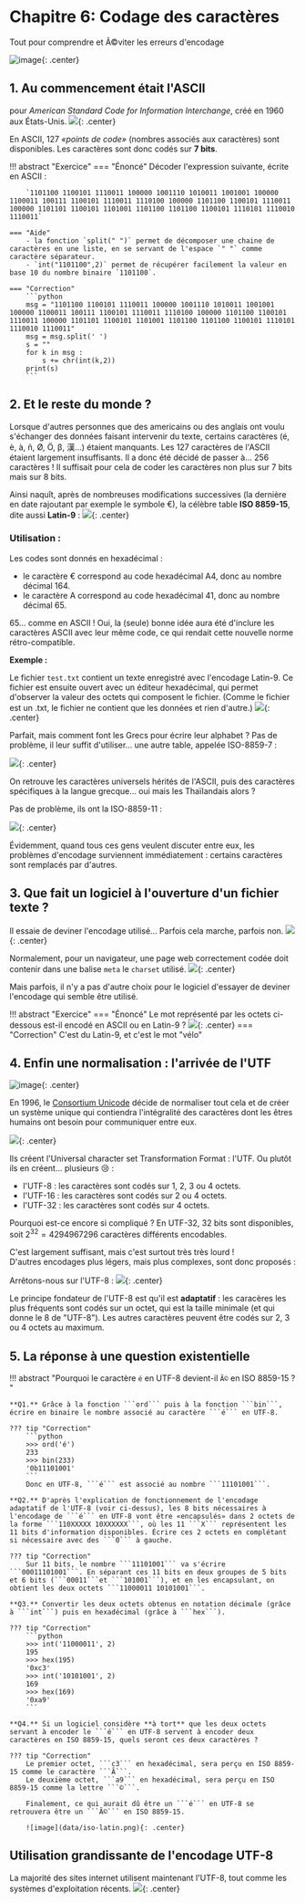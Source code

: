 # Chapitre 6: Codage des caractères
Tout pour comprendre et Ã©viter les erreurs d'encodage

![image](data/BO.png){: .center}




## 1. Au commencement était l'ASCII
pour *American Standard Code for Information Interchange*, créé en 1960 aux États-Unis.
![](data/ascii.png){: .center}

En ASCII, 127 *«points de code»* (nombres associés aux caractères) sont disponibles. Les caractères sont donc codés sur **7 bits**.

!!! abstract "Exercice"
    === "Énoncé"
        Décoder l'expression suivante, écrite en ASCII :

        `1101100 1100101 1110011 100000 1001110 1010011 1001001 100000 1100011 100111 1100101 1110011 1110100 100000 1101100 1100101 1110011 100000 1101101 1100101 1101001 1101100 1101100 1100101 1110101 1110010 1110011`

    === "Aide"
        - la fonction `split(" ")` permet de décomposer une chaine de caractères en une liste, en se servant de l'espace `" "` comme caractère séparateur.
        - `int("1101100",2)` permet de récupérer facilement la valeur en base 10 du nombre binaire `1101100`.

    === "Correction"
        ```python
        msg = "1101100 1100101 1110011 100000 1001110 1010011 1001001 100000 1100011 100111 1100101 1110011 1110100 100000 1101100 1100101 1110011 100000 1101101 1100101 1101001 1101100 1101100 1100101 1110101 1110010 1110011"
        msg = msg.split(' ')
        s = ""
        for k in msg :
            s += chr(int(k,2))
        print(s)
        ```


## 2. Et le reste du monde ?
Lorsque d'autres personnes que des americains ou des anglais ont voulu s'échanger des données faisant intervenir du texte, certains caractères (é, è, à, ñ, Ø, Ö, β, 漢...) étaient manquants. Les 127 caractères de l'ASCII étaient largement insuffisants. 
Il a donc été décidé de passer à... 256 caractères ! Il suffisait pour cela de coder les caractères non plus sur 7 bits mais sur 8 bits.

Ainsi naquît, après de nombreuses modifications successives (la dernière en date rajoutant par exemple le symbole €), la célèbre table **ISO 8859-15**, dite aussi **Latin-9** :
![](data/iso-latin.png){: .center}

### Utilisation :
Les codes sont donnés en hexadécimal :

- le caractère € correspond au code hexadécimal A4, donc au nombre décimal 164.
- le caractère A correspond au code hexadécimal 41, donc au nombre décimal 65.

65... comme en ASCII ! Oui, la (seule) bonne idée aura été d'inclure les caractères ASCII avec leur même code, ce qui rendait cette nouvelle norme rétro-compatible.


**Exemple :** 

Le fichier `test.txt` contient un texte enregistré avec l'encodage Latin-9. Ce fichier est ensuite ouvert avec un éditeur hexadécimal, qui permet d'observer la valeur des octets qui composent le fichier. (Comme le fichier est un .txt, le fichier ne contient que les données et rien d'autre.)
![](data/hexa_latin.png){: .center}









Parfait, mais comment font les Grecs pour écrire leur alphabet ?
Pas de problème, il leur suffit d'utiliser... une autre table, appelée ISO-8859-7 :

![](data/isogrec.png){: .center}

On retrouve les caractères universels hérités de l'ASCII, puis des caractères spécifiques à la langue grecque... oui mais les Thaïlandais alors ? 

Pas de problème, ils ont la ISO-8859-11 :

![](data/isothai.png){: .center}

Évidemment, quand tous ces gens veulent discuter entre eux, les problèmes d'encodage surviennent immédiatement : certains caractères sont remplacés par d'autres.

## 3. Que fait un logiciel à l'ouverture d'un fichier texte ?
Il essaie de deviner l'encodage utilisé... Parfois cela marche, parfois non.
![](data/erreur_nav.png){: .center}

Normalement, pour un navigateur, une page web correctement codée doit contenir dans une balise `meta` le `charset` utilisé. 
![](data/source_twitter.png){: .center}

Mais parfois, il n'y a pas d'autre choix pour le logiciel d'essayer de deviner l'encodage qui semble être utilisé.


!!! abstract "Exercice"
    === "Énoncé"
        Le mot représenté par les octets ci-dessous est-il encodé en ASCII ou en Latin-9 ?
        ![](data/exo2.png){: .center}
    === "Correction"
        C'est du Latin-9, et c'est le mot "vélo"



## 4. Enfin une normalisation : l'arrivée de l'UTF

![image](data/meme.jpg){: .center}

En 1996, le [Consortium Unicode](https://home.unicode.org/) décide de normaliser tout cela et de créer un système unique qui contiendra l'intégralité des caractères dont les êtres humains ont besoin pour communiquer entre eux.  

![](data/slogan_unicode.png){: .center}


Ils créent l'Universal character set Transformation Format : l'UTF. 
Ou plutôt ils en créent... plusieurs  :cry: :

- l'UTF-8 : les caractères sont codés sur 1, 2, 3 ou 4 octets.
- l'UTF-16 : les caractères sont codés sur 2 ou 4 octets.
- l'UTF-32 : les caractères sont codés sur 4 octets.

Pourquoi est-ce encore si compliqué ? En UTF-32, 32 bits sont disponibles, soit $2^{32}=4294967296$ caractères différents encodables. 

C'est largement suffisant, mais c'est surtout très très lourd !  
D'autres encodages plus légers, mais plus complexes, sont donc proposés :


Arrêtons-nous sur l'UTF-8 :
![](data/cap_utf8.png){: .center}

Le principe fondateur de l'UTF-8 est qu'il est **adaptatif** : les caracères les plus fréquents sont codés sur un octet, qui est la taille minimale (et qui donne le 8 de "UTF-8"). Les autres caractères peuvent être codés sur 2, 3 ou 4 octets au maximum.

## 5. La réponse à une question existentielle

!!! abstract "Pourquoi le caractère `é` en UTF-8 devient-il `Ã©` en ISO 8859-15 ? "
    
        
    **Q1.** Grâce à la fonction ```ord``` puis à la fonction ```bin```, écrire en binaire le nombre associé au caractère ```é``` en UTF-8.

    ??? tip "Correction"
        ```python
        >>> ord('é')
        233
        >>> bin(233)
        '0b11101001'
        ```
        Donc en UTF-8, ```é``` est associé au nombre ```11101001```.

    **Q2.** D'après l'explication de fonctionnement de l'encodage adaptatif de l'UTF-8 (voir ci-dessus), les 8 bits nécessaires à l'encodage de ```é``` en UTF-8 vont être «encapsulés» dans 2 octets de la forme ```110XXXXX 10XXXXXX```, où les 11 ```X``` représentent les 11 bits d'information disponibles. Écrire ces 2 octets en complétant si nécessaire avec des ```0``` à gauche.

    ??? tip "Correction"
        Sur 11 bits, le nombre ```11101001``` va s'écrire ```00011101001```. En séparant ces 11 bits en deux groupes de 5 bits et 6 bits (```00011```et ```101001```), et en les encapsulant, on obtient les deux octets ```11000011 10101001```.

    **Q3.** Convertir les deux octets obtenus en notation décimale (grâce à ```int```) puis en hexadécimal (grâce à ```hex```).
    
    ??? tip "Correction"
        ```python
        >>> int('11000011', 2)
        195
        >>> hex(195)
        '0xc3'
        >>> int('10101001', 2)
        169
        >>> hex(169)
        '0xa9'
        ```

    **Q4.** Si un logiciel considère **à tort** que les deux octets servant à encoder le ```é``` en UTF-8 servent à encoder deux caractères en ISO 8859-15, quels seront ces deux caractères ?

    ??? tip "Correction"
        Le premier octet, ```c3``` en hexadécimal, sera perçu en ISO 8859-15 comme le caractère ```Ã```.  
        Le deuxième octet, ```a9``` en hexadécimal, sera perçu en ISO 8859-15 comme la lettre ```©```.  
        
        Finalement, ce qui aurait dû être un ```é``` en UTF-8 se retrouvera être un ```Ã©``` en ISO 8859-15. 

        ![image](data/iso-latin.png){: .center}
        
         
          
         


## Utilisation grandissante de l'encodage UTF-8 
La majorité des sites internet utilisent maintenant l'UTF-8, tout comme les systèmes d'exploitation récents.
![](data/graph_comparaison.png){: .center}


